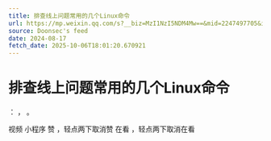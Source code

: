 ```yaml
---
title: 排查线上问题常用的几个Linux命令
url: https://mp.weixin.qq.com/s?__biz=MzI1NzI5NDM4Mw==&mid=2247497705&idx=1&sn=ba0423662c468524e8041214d2c737de
source: Doonsec's feed
date: 2024-08-17
fetch_date: 2025-10-06T18:01:20.670921
---
```


# 排查线上问题常用的几个Linux命令

：
，
。

视频
小程序
赞
，轻点两下取消赞
在看
，轻点两下取消在看